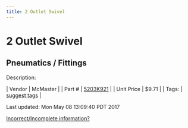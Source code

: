 ```yaml
---
title: 2 Outlet Swivel
---
```


# 2 Outlet Swivel
## Pneumatics / Fittings
Description: 	 

| Vendor | McMaster | 
| Part # | [5203K921](https://www.mcmaster.com/#5203K921) | 
| Unit Price | $9.71 | 
| Tags: | [suggest tags](https://docs.google.com/forms/d/e/1FAIpQLSeWyY8v3RgOty-MyWmh9U0iivNYN_molChYyS-0U-o-kOAv_g/viewform) | 

Last updated: Mon May 08 13:09:40 PDT 2017

 [Incorrect/Incomplete information?](https://docs.google.com/forms/d/e/1FAIpQLSeWyY8v3RgOty-MyWmh9U0iivNYN_molChYyS-0U-o-kOAv_g/viewform)